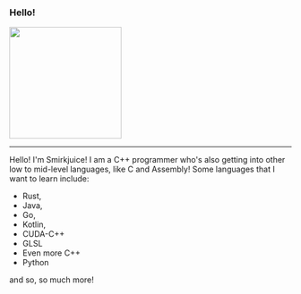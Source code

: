 ### Hello!


<a href="https://github.com/anuraghazra/convoychat">
  <img height=200 align="center" src="https://github-readme-stats.vercel.app/api/top-langs?username=smirkjuice&layout=compact&langs_count=8&card_width=320&theme=github_dark" />
</a>

---


Hello! I'm Smirkjuice! I am a C++ programmer who's also getting into other low to mid-level languages, like C and Assembly!
Some languages that I want to learn include: 
- Rust, 
- Java, 
- Go, 
- Kotlin, 
- CUDA-C++
- GLSL
- Even more C++
- Python

and so, so much more!
